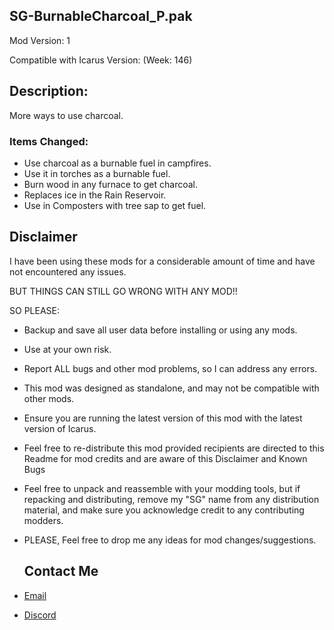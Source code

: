 ## SG-BurnableCharcoal_P.pak

Mod Version: 1

Compatible with Icarus Version: (Week: 146)

## Description:

More ways to use charcoal.

### Items Changed:

- Use charcoal as a burnable fuel in campfires.
- Use it in torches as a burnable fuel.
- Burn wood in any furnace to get charcoal.
- Replaces ice in the Rain Reservoir.
- Use in Composters with tree sap to get fuel.


## Disclaimer

I have been using these mods for a considerable amount of time and have not encountered any issues.

BUT THINGS CAN STILL GO WRONG WITH ANY MOD!!

SO PLEASE:
- Backup and save all user data before installing or using any mods.
- Use at your own risk.
- Report ALL bugs and other mod problems, so I can address any errors.
- This mod was designed as standalone, and may not be compatible with other mods.
- Ensure you are running the latest version of this mod with the latest version of Icarus.
- Feel free to re-distribute this mod provided recipients are directed to this Readme for mod credits and are aware of this Disclaimer and Known Bugs
- Feel free to unpack and reassemble with your modding tools, but if repacking and distributing, remove my "SG" name from any distribution material,
   and make sure you acknowledge credit to any contributing modders.

- PLEASE, Feel free to drop me any ideas for mod changes/suggestions.

   ## Contact Me
- [Email](svengates1@gmail.com)
- [Discord](https://discord.gg/PCBgcGg4sP)
  
